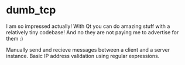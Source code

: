 # dumb_tcp
I am so impressed actually! With Qt you can do amazing stuff with a relatively tiny codebase!
And no they are not paying me to advertise for them :)

Manually send and recieve messages between a client and a server instance. Basic IP address validation using regular expressions.
